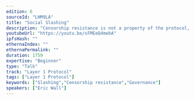 ```yaml
---
edition: 6
sourceId: "LHM9LA"
title: "Social Slashing"
description: "Censorship resistance is not a property of the protocol, it is a property of the community. The Ethereum community controls one of the most powerful tools in the crypto universe to combat censorship—but no one currently knows exactly how to use it. Swing by this talk to prepare yourself. What's at stake? Everything."
youtubeUrl: "https://youtu.be/sFMEeQ4mebA"
ipfsHash: ""
ethernaIndex: ""
ethernaPermalink: ""
duration: 1759
expertise: "Beginner"
type: "Talk"
track: "Layer 1 Protocol"
tags: ["Layer 1 Protocol"]
keywords: ["Slashing","Censorship resistance","Governance"]
speakers: ["Eric Wall"]
---
```

